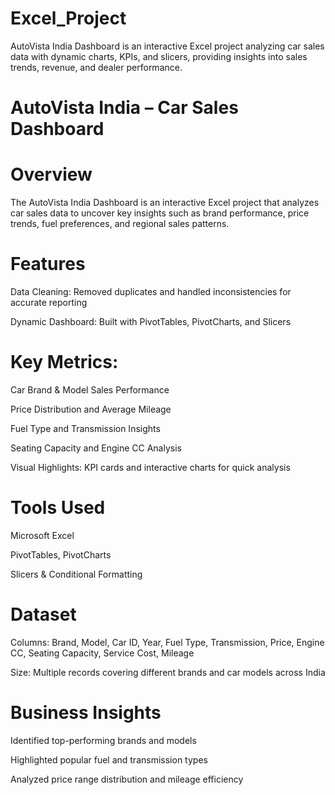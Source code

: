 # Excel_Project
AutoVista India Dashboard  is an interactive Excel project analyzing car sales data with dynamic charts, KPIs, and slicers, providing insights into sales trends, revenue, and dealer performance.

# AutoVista India – Car Sales Dashboard
# Overview
The AutoVista India Dashboard is an interactive Excel project that analyzes car sales data to uncover key insights such as brand performance, price trends, fuel preferences, and regional sales patterns.

# Features
Data Cleaning: Removed duplicates and handled inconsistencies for accurate reporting

Dynamic Dashboard: Built with PivotTables, PivotCharts, and Slicers

# Key Metrics:

Car Brand & Model Sales Performance

Price Distribution and Average Mileage

Fuel Type and Transmission Insights

Seating Capacity and Engine CC Analysis

Visual Highlights: KPI cards and interactive charts for quick analysis

# Tools Used
Microsoft Excel

PivotTables, PivotCharts

Slicers & Conditional Formatting

# Dataset
Columns: Brand, Model, Car ID, Year, Fuel Type, Transmission, Price, Engine CC, Seating Capacity, Service Cost, Mileage

Size: Multiple records covering different brands and car models across India

# Business Insights
Identified top-performing brands and models

Highlighted popular fuel and transmission types

Analyzed price range distribution and mileage efficiency


